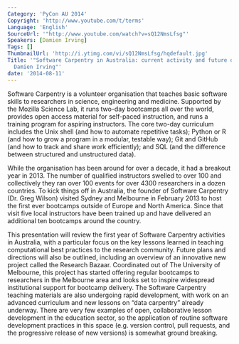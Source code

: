 ```yaml
---
Category: 'PyCon AU 2014'
Copyright: 'http://www.youtube.com/t/terms'
Language: 'English'
SourceUrl: '"http://www.youtube.com/watch?v=sQ12NmsLfsg"'
Speakers: [Damien Irving]
Tags: []
ThumbnailUrl: 'http://i.ytimg.com/vi/sQ12NmsLfsg/hqdefault.jpg'
Title: '"Software Carpentry in Australia: current activity and future directions by
  Damien Irving"'
date: '2014-08-11'
---
```

Software Carpentry is a volunteer organisation that teaches basic software skills to researchers in science, engineering and medicine. Supported by the Mozilla Science Lab, it runs two-day bootcamps all over the world, provides open access material for self-paced instruction, and runs a training program for aspiring instructors. The core two-day curriculum includes the Unix shell (and how to automate repetitive tasks); Python or R (and how to grow a program in a modular, testable way); Git and GitHub (and how to track and share work efficiently); and SQL (and the difference between structured and unstructured data).     

While the organisation has been around for over a decade, it had a breakout year in 2013. The number of qualified instructors swelled to over 100 and collectively they ran over 100 events for over 4300 researchers in a dozen countries. To kick things off in Australia, the founder of Software Carpentry (Dr. Greg Wilson) visited Sydney and Melbourne in February 2013 to host the first ever bootcamps outside of Europe and North America. Since that visit five local instructors have been trained up and have delivered an additional ten bootcamps around the country.

This presentation will review the first year of Software Carpentry activities in Australia, with a particular focus on the key lessons learned in teaching computational best practices to the research community. Future plans and directions will also be outlined, including an overview of an innovative new project called the Research Bazaar. Coordinated out of The University of Melbourne, this project has started offering regular bootcamps to researchers in the Melbourne area and looks set to inspire widespread institutional support for bootcamp delivery. The Software Carpentry teaching materials are also undergoing rapid development, with work on an advanced curriculum and new lessons on “data carpentry” already underway. There are very few examples of open, collaborative lesson development in the education sector, so the application of routine software development practices in this space (e.g. version control, pull requests, and the progressive release of new versions) is somewhat ground breaking.